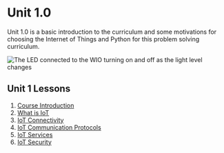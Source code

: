 # Unit 1.0

Unit 1.0 is a basic introduction to the curriculum and some motivations for choosing the Internet of 
Things and Python for this problem solving curriculum.

![The LED connected to the WIO turning on and off as the light level changes](../images/wio-running-assignment-1-1.gif)

## Unit 1 Lessons

1. [Course Introduction](Unit1.0/README.md)
1. [What is IoT](Unit1.1/README.md)
1. [IoT Connectivity](Unit1.2/README.md)
1. [IoT Communication Protocols](Unit1.3/README.md)
1. [IoT Services](Unit1.4/README.md)
1. [IoT Security](Unit1.4/README.md)
